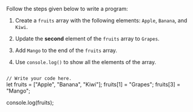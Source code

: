 Follow the steps given below
to write a program:

1. Create a `fruits` array
with the following elements:
`Apple`, `Banana`,  and `Kiwi`.

2. Update the **second** element
of the `fruits` array to `Grapes`.

3. Add `Mango` to the end
of the `fruits` array.

4. Use `console.log()` to
show all the elements of the array.

<Editor lang="javascript" type="exercise">
<code>
// Write your code here.
</code>

<solution>
let fruits = ["Apple", "Banana", "Kiwi"];
fruits[1] = "Grapes";
fruits[3] = "Mango";

console.log(fruits);
</solution>
</Editor>